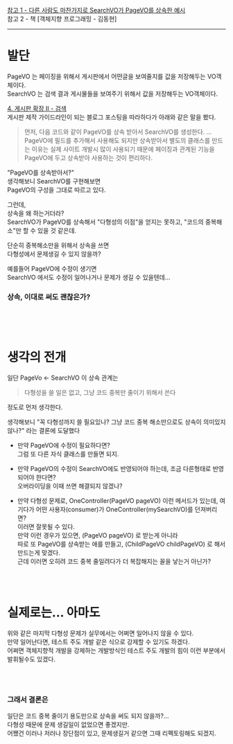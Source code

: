 [참고 1 - 다른 사람도 마찬가지로 SearchVO가 PageVO를 상속한 예시](https://kdyspring.tistory.com/7)   
참고 2 - 책 \[객체지향 프로그래밍 - 김동현\]  
  
---
  
# 발단 
PageVO 는 페이징을 위해서 게시판에서 어떤글을 보여줄지를 값을 저장해두는 VO객체이다.   
SearchVO 는 검색 결과 게시물들을 보여주기 위해서 값을 저장해두는 VO객체이다.   
  
[4. 게시판 확장 II - 검색](https://forest71.tistory.com/19)  
게시판 제작 가이드라인이 되는 블로그 포스팅을 따라하다가 아래와 같은 말을 봤다.  
  
> 먼저, 다음 코드와 같이 PageVO를 상속 받아서 SearchVO를 생성한다.
> ...
> PageVO에 필드를 추가해서 사용해도 되지만
> 상속받아서 별도의 클래스를 만드는 이유는
> 실제 사이트 개발시 많이 사용되기 때문에
> 페이징과 관계된 기능을 PageVO에 두고 상속받아 사용하는 것이 편리하다.
  
"PageVO를 상속받아서?"  
생각해보니 SearchVO를 구현해보면   
PageVO의 구성을 그대로 따르고 있다.  
  
그런데,  
상속을 왜 하는거더라?   
SearchVO가 PageVO를 상속해서 "다형성의 이점"을 얻지는 못하고, "코드의 중복해소"만 할 수 있을 것 같은데.  
  
단순히 중복해소만을 위해서 상속을 쓰면  
다형성에서 문제생길 수 있지 않을까?  
  
예를들어 PageVO에 수정이 생기면  
SearchVO 에서도 수정이 일어나거나 문제가 생길 수 있을텐데...  
  
### 상속, 이대로 써도 괜찮은가?  
  
<br><br><br>  
  
# 생각의 전개    
  
일단 PageVo \<- SearchVO 이 상속 관계는  
> 다형성을 쓸 일은 없고, 그냥 코드 중복만 줄이기 위해서 쓴다  

정도로 먼저 생각한다.  
  
생각해보니 "꼭 다형성까지 쓸 필요있나? 그냥 코드 중복 해소만으로도 상속이 의미있지않나?" 라는 결론에 도달했다  
   
- 만약 PageVO에 수정이 필요하다면?  
그럼 또 다른 자식 클래스를 만들면 되지.  

- 만약 PageVO의 수정이 SearchVO에도 반영되어야 하는데, 조금 다른형태로 반영되어야 한다면?  
오버라이딩을 이때 쓰면 해결되지 않겠나?  

- 만약 다형성 문제로, OneController(PageVO pageVO) 이런 메서드가 있는데, 여기다가 어떤 사용자(consumer)가 OneController(mySearchVO)를 던져버리면?  
이러면 잘못될 수 있다.  
만약 이런 경우가 있으면, (PageVO pageVO) 로 받는게 아니라  
따로 또 PageVO를 상속받는 애를 만들고, (ChildPageVO childPageVO) 로 해서 만드는게 맞겠다.  
근데 이러면 오히려 코드 중복 줄일려다가 더 복잡해지는 꼴을 낳는거 아닌가?  
  
<br><br>

# 실제로는... 아마도  
위와 같은 마지막 다형성 문제가 실무에서는 어쩌면 일어나지 않을 수 있다.  
만약 일어난다면, 테스트 주도 개발 같은 식으로 강제할 수 있기도 하겠다.  
어쩌면 객체지향적 개발을 강제하는 개발방식인 테스트 주도 개발의 힘이 이런 부분에서 발휘될수도 있겠다.  
  
<br><br>
  
### 그래서 결론은   
일단은 코드 중복 줄이기 용도만으로 상속을 써도 되지 않을까?...  
다형성 때문에 문제 생길일이 없었으면 좋겠지만.  
어쨌건 이러나 저러나 장단점이 있고, 문제생길거 같으면 그때 리펙토링해도 되겠지.  
